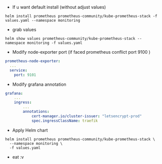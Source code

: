 - If u want default install (without adjust values)
```shell
helm install prometheus prometheus-community/kube-prometheus-stack -f values.yaml --namespace monitoring
```
- grab values
```shell
helm show values prometheus-community/kube-prometheus-stack --namespace monitoring -f values.yaml
```

- Modify node-exporter port (if faced prometheus conflict port 9100 )
```yaml
prometheus-node-exporter:
  ...
  service:
    port: 9101
```

- Modify grafana annotation
```yaml
grafana:
    ...
    ingress:
        ...
        annotations: 
            cert-manager.io/cluster-issuer: "letsencrypt-prod"
            spec.ingressClassName: traefik
```

- Apply Helm chart
```shell
helm install prometheus prometheus-community/kube-prometheus-stack \
  --namespace monitoring \
  -f values.yaml
```

- eat :v